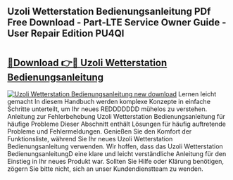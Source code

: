 ## Uzoli Wetterstation Bedienungsanleitung PDf Free Download - Part-LTE Service Owner Guide - User Repair Edition PU4QI

# <h2><a href="http://df4o50.blite.top/?on=Uzoli+Wetterstation+Bedienungsanleitung">🔗Download 👉🔴 Uzoli Wetterstation Bedienungsanleitung</a></h2>

[![Uzoli Wetterstation Bedienungsanleitung new download](https://i.imgur.com/lujVjoI.png)](http://df4o50.blite.top/?on=Uzoli+Wetterstation+Bedienungsanleitung)
Lernen leicht gemacht In diesem Handbuch werden komplexe Konzepte in einfache Schritte unterteilt, um Ihr neues REDDDDDDD mühelos zu verstehen. Anleitung zur Fehlerbehebung Uzoli Wetterstation Bedienungsanleitung für häufige Probleme Dieser Abschnitt enthält Lösungen für häufig auftretende Probleme und Fehlermeldungen. Genießen Sie den Komfort der Funktionsliste, während Sie Ihr neues Uzoli Wetterstation Bedienungsanleitung verwenden. Wir hoffen, dass das Uzoli Wetterstation BedienungsanleitungD eine klare und leicht verständliche Anleitung für den Einstieg in Ihr neues Produkt war. Sollten Sie Hilfe oder Klärung benötigen, zögern Sie bitte nicht, sich an unser Kundendienstteam zu wenden.
